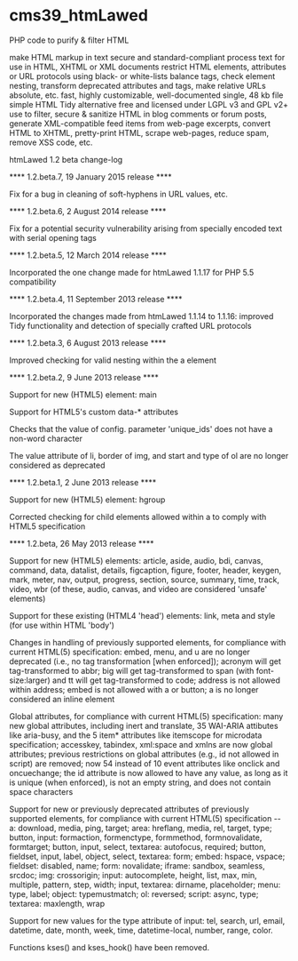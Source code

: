 cms39_htmLawed
==============

PHP code to purify &amp; filter HTML


make HTML markup in text secure and standard-compliant
process text for use in HTML, XHTML or XML documents
restrict HTML elements, attributes or URL protocols using black- or white-lists
balance tags, check element nesting, transform deprecated attributes and tags, make relative URLs absolute, etc.
fast, highly customizable, well-documented
single, 48 kb file
simple HTML Tidy alternative
free and licensed under LGPL v3 and GPL v2+
use to filter, secure & sanitize HTML in blog comments or forum posts, generate XML-compatible feed items from web-page excerpts, convert HTML to XHTML, pretty-print HTML, scrape web-pages, reduce spam, remove XSS code, etc.

htmLawed 1.2 beta change-log 

**** 1.2.beta.7, 19 January 2015 release **** 

Fix for a bug in cleaning of soft-hyphens in URL values, etc. 

**** 1.2.beta.6, 2 August 2014 release **** 

Fix for a potential security vulnerability arising from specially encoded text with serial opening tags 

**** 1.2.beta.5, 12 March 2014 release **** 

Incorporated the one change made for htmLawed 1.1.17 for PHP 5.5 compatibility 

**** 1.2.beta.4, 11 September 2013 release **** 

Incorporated the changes made from htmLawed 1.1.14 to 1.1.16: improved Tidy functionality and detection of specially crafted URL protocols 

**** 1.2.beta.3, 6 August 2013 release **** 

Improved checking for valid nesting within the a element 

**** 1.2.beta.2, 9 June 2013 release **** 

Support for new (HTML5) element: main 

Support for HTML5's custom data-* attributes 

Checks that the value of config. parameter 'unique_ids' does not have a non-word character 

The value attribute of li, border of img, and start and type of ol are no longer considered as deprecated 

**** 1.2.beta.1, 2 June 2013 release **** 

Support for new (HTML5) element: hgroup 

Corrected checking for child elements allowed within a to comply with HTML5 specification 

**** 1.2.beta, 26 May 2013 release **** 

Support for new (HTML5) elements: article, aside, audio, bdi, canvas, command, data, datalist, details, figcaption, figure, footer, header, keygen, mark, meter, nav, output, progress, section, source, summary, time, track, video, wbr (of these, audio, canvas, and video are considered 'unsafe' elements) 

Support for these existing (HTML4 'head') elements: link, meta and style (for use within HTML 'body') 

Changes in handling of previously supported elements, for compliance with current HTML(5) specification: embed, menu, and u are no longer deprecated (i.e., no tag transformation [when enforced]); acronym will get tag-transformed to abbr; big will get tag-transformed to span (with font-size:larger) and tt will get tag-transformed to code; address is not allowed within address; embed is not allowed with a or button; a is no longer considered an inline element 

Global attributes, for compliance with current HTML(5) specification: many new global attributes, including inert and translate, 35 WAI-ARIA attibutes like aria-busy, and the 5 item* attributes like itemscope for microdata specification; accesskey, tabindex, xml:space and xmlns are now global attributes; previous restrictions on global attributes (e.g., id not allowed in script) are removed; now 54 instead of 10 event attributes like onclick and oncuechange; the id attribute is now allowed to have any value, as long as it is unique (when enforced), is not an empty string, and does not contain space characters 

Support for new or previously deprecated attributes of previously supported elements, for compliance with current HTML(5) specification -- a: download, media, ping, target; area: hreflang, media, rel, target, type; button, input: formaction, formenctype, formmethod, formnovalidate, formtarget; button, input, select, textarea: autofocus, required; button, fieldset, input, label, object, select, textarea: form; embed: hspace, vspace; fieldset: disabled, name; form: novalidate; iframe: sandbox, seamless, srcdoc; img: crossorigin; input: autocomplete, height, list, max, min, multiple, pattern, step, width; input, textarea: dirname, placeholder; menu: type, label; object: typemustmatch; ol: reversed; script: async, type; textarea: maxlength, wrap 

Support for new values for the type attribute of input: tel, search, url, email, datetime, date, month, week, time, datetime-local, number, range, color. 

Functions kses() and kses_hook() have been removed.

